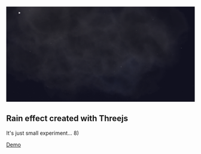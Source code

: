 ![screenshot](public/screenshot.png)

## Rain effect created with Threejs

It's just small experiment... 8)

[Demo](http://rain.vladkrasovski.com)
